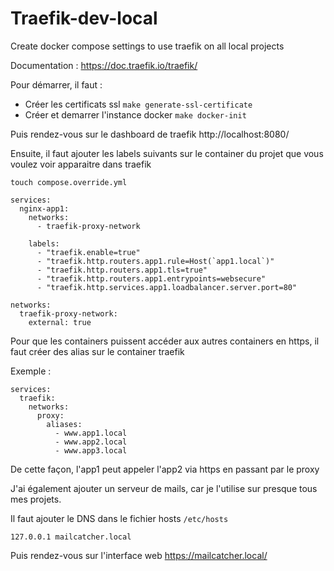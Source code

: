 Traefik-dev-local
=================

Create docker compose settings to use traefik on all local projects

Documentation : https://doc.traefik.io/traefik/

Pour démarrer, il faut : 
- Créer les certificats ssl `make generate-ssl-certificate`
- Créer et demarrer l'instance docker `make docker-init`

Puis rendez-vous sur le dashboard de traefik http://localhost:8080/

Ensuite, il faut ajouter les labels suivants sur le container du projet que vous voulez voir apparaitre dans traefik

`touch compose.override.yml`

```
services:
  nginx-app1:
    networks:
      - traefik-proxy-network
    
    labels:
      - "traefik.enable=true"
      - "traefik.http.routers.app1.rule=Host(`app1.local`)"
      - "traefik.http.routers.app1.tls=true"
      - "traefik.http.routers.app1.entrypoints=websecure"
      - "traefik.http.services.app1.loadbalancer.server.port=80"

networks:
  traefik-proxy-network:
    external: true
```

Pour que les containers puissent accéder aux autres containers en https, il faut créer des alias sur le container traefik

Exemple : 
```
services:
  traefik:
    networks:
      proxy: 
        aliases:
          - www.app1.local
          - www.app2.local
          - www.app3.local
```
De cette façon, l'app1 peut appeler l'app2 via https en passant par le proxy

J'ai également ajouter un serveur de mails, car je l'utilise sur presque tous mes projets.

Il faut ajouter le DNS dans le fichier hosts `/etc/hosts`
```
127.0.0.1 mailcatcher.local
```
Puis rendez-vous sur l'interface web https://mailcatcher.local/
